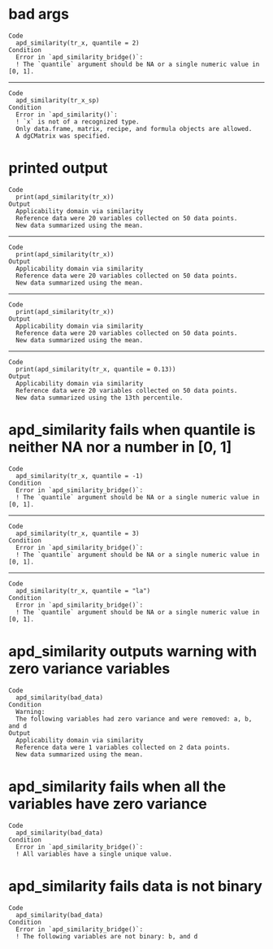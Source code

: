 # bad args

    Code
      apd_similarity(tr_x, quantile = 2)
    Condition
      Error in `apd_similarity_bridge()`:
      ! The `quantile` argument should be NA or a single numeric value in [0, 1].

---

    Code
      apd_similarity(tr_x_sp)
    Condition
      Error in `apd_similarity()`:
      ! `x` is not of a recognized type.
      Only data.frame, matrix, recipe, and formula objects are allowed.
      A dgCMatrix was specified.

# printed output

    Code
      print(apd_similarity(tr_x))
    Output
      Applicability domain via similarity
      Reference data were 20 variables collected on 50 data points.
      New data summarized using the mean.

---

    Code
      print(apd_similarity(tr_x))
    Output
      Applicability domain via similarity
      Reference data were 20 variables collected on 50 data points.
      New data summarized using the mean.

---

    Code
      print(apd_similarity(tr_x))
    Output
      Applicability domain via similarity
      Reference data were 20 variables collected on 50 data points.
      New data summarized using the mean.

---

    Code
      print(apd_similarity(tr_x, quantile = 0.13))
    Output
      Applicability domain via similarity
      Reference data were 20 variables collected on 50 data points.
      New data summarized using the 13th percentile.

# apd_similarity fails when quantile is neither NA nor a number in [0, 1]

    Code
      apd_similarity(tr_x, quantile = -1)
    Condition
      Error in `apd_similarity_bridge()`:
      ! The `quantile` argument should be NA or a single numeric value in [0, 1].

---

    Code
      apd_similarity(tr_x, quantile = 3)
    Condition
      Error in `apd_similarity_bridge()`:
      ! The `quantile` argument should be NA or a single numeric value in [0, 1].

---

    Code
      apd_similarity(tr_x, quantile = "la")
    Condition
      Error in `apd_similarity_bridge()`:
      ! The `quantile` argument should be NA or a single numeric value in [0, 1].

# apd_similarity outputs warning with zero variance variables 

    Code
      apd_similarity(bad_data)
    Condition
      Warning:
      The following variables had zero variance and were removed: a, b, and d
    Output
      Applicability domain via similarity
      Reference data were 1 variables collected on 2 data points.
      New data summarized using the mean.

# apd_similarity fails when all the variables have zero variance

    Code
      apd_similarity(bad_data)
    Condition
      Error in `apd_similarity_bridge()`:
      ! All variables have a single unique value.

# apd_similarity fails data is not binary

    Code
      apd_similarity(bad_data)
    Condition
      Error in `apd_similarity_bridge()`:
      ! The following variables are not binary: b, and d

